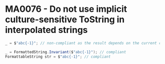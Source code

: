 # MA0076 - Do not use implicit culture-sensitive ToString in interpolated strings

````csharp
_ = $"abc{-1}"; // non-compliant as the result depends on the current culture

_ = FormattedString.Invariant($"abc{-1}"); // compliant
FormattableString str = $"abc{-1}"; // compliant
````
